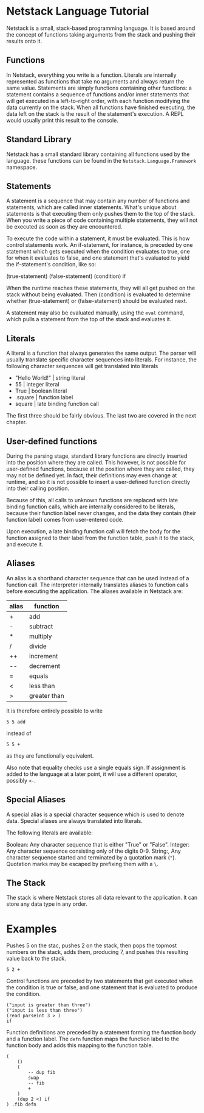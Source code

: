 ﻿Netstack Language Tutorial
=============

Netstack is a small, stack-based programming language.
It is based around the concept of functions taking arguments from
the stack and pushing their results onto it.


Functions
-------------
In Netstack, everything you write is a function. Literals are internally 
represented as functions that take no arguments and always return the same value.
Statements are simply functions containing other functions: 
a statement contains a sequence of functions and/or inner statements that 
will get executed in a left-to-right order, with each function modifying the data 
currently on the stack. When all functions have finished executing, 
the data left on the stack is the result of the statement's execution. 
A REPL would usually print this result to the console.


Standard Library
-------------
Netstack has a small standard library containing all functions used by the language.
these functions can be found in the `Netstack.Language.Framework` namespace.

Statements
-------------
A statement is a sequence that may contain any number of functions and
statements, which are called inner statements. What's unique about statements
is that executing them only pushes them to the top of the stack.
When you write a piece of code containing multiple statements, they will not be
executed as soon as they are encountered.

To execute the code within a statement, it must be evaluated. This is how control
statements work. An if-statement, for instance, is preceded by one statement
which gets executed when the condition evaluates to true, one for when it evaluates
to false, and one statement that's evaluated to yield the if-statement's condition,
like so:

(true-statement) (false-statement) (condition) if

When the runtime reaches these statements, they will all get pushed on the stack
without being evaluated. Then (condition) is evaluated to determine whether 
(true-statement) or (false-statement) should be evaluated next.

A statement may also be evaluated manually, using the `eval` command, which 
pulls a statement from the top of the stack and evaluates it.


Literals
-------------
A literal is a function that always generates the same output. The parser will 
usually translate specific character sequences into literals.
For instance, the following character sequences will get translated into literals

- "Hello World!"	| string literal
- 55				| integer literal
- True				| boolean literal
- .square			| function label
- square			| late binding function call

The first three should be fairly obvious. 
The last two are covered in the next chapter.


User-defined functions
-------------
During the parsing stage, standard library functions are directly inserted into the
position where they are called.
This however, is not possible for user-defined functions, because at the position
where they are called, they may not be defined yet. In fact, their definitions
may even change at runtime, and so it is not possible to insert a user-defined 
function directly into their calling position.

Because of this, all calls to unknown functions are replaced with 
late binding function calls, which are internally considered to be literals,
because their function label never changes, and the data they contain
(their function label) comes from user-entered code.

Upon execution, a late binding function call will fetch the body for the function
assigned to their label from the function table, push it to the stack, and execute it.


Aliases
-------------
An alias is a shorthand character sequence that can be used instead of a 
function call. The interpreter internally translates aliases to function
calls before executing the application. The aliases available in Netstack are:

alias|function
-----|--------
+  | add
-  | subtract
*  | multiply
/  | divide
++ | increment
-- | decrement
=  | equals
<  | less than
>  | greater than

It is therefore entirely possible to write

	5 5 add

instead of

	5 5 +

as they are functionally equivalent.

Also note that equality checks use a single equals sign.
If assignment is added to the language at a later point,
it will use a different operator, possibly `<-`.


Special Aliases
-------------
A special alias is a special character sequence which
is used to denote data. Special aliases are always translated into literals.

The following literals are available:

Boolean:
	Any character sequence that is either "True" or "False".
Integer:
	Any character sequence consisting only of the digits 0-9.
String:,
	Any character sequence started and terminated by a quotation mark (`"`).
	Quotation marks may be escaped by prefixing them with a `\`.



The Stack
-------------
The stack is where Netstack stores all data relevant to the application.
It can store any data type in any order.

Examples
=============

Pushes 5 on the stac, pushes 2 on the stack, then pops the topmost numbers
on the stack, adds them, producing 7, and pushes this resulting value 
back to the stack.

    5 2 +

Control functions are preceded by two statements that get executed when
the condition is true or false, and one statement that is evaluated to 
produce the condition.

	("input is greater than three")
	("input is less than three")
	(read parseint 3 > )
	if

Function definitions are preceded by a statement forming the function body
and a function label. The `defn` function maps the function label to the
function body and adds this mapping to the function table.

	(
		()
		(
			-- dup fib 
			swap 
			-- fib 
			+
		)
		(dup 2 <) if
	) .fib defn
